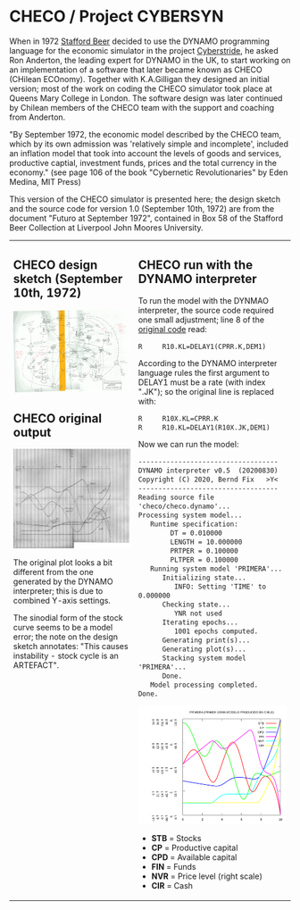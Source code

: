 
# CHECO / Project CYBERSYN

When in 1972 [Stafford Beer](https://en.wikipedia.org/wiki/Stafford_Beer)
decided to use the DYNAMO programming language for the economic simulator in
the project [Cyberstride](https://en.wikipedia.org/wiki/Project_Cybersyn), he
asked Ron Anderton, the leading expert for DYNAMO in the UK, to start working
on an implementation of a software that later became known as CHECO (CHilean
ECOnomy). Together with K.A.Gilligan they designed an initial version; most of
the work on coding the CHECO simulator took place at Queens Mary College in
London. The software design was later continued by Chilean members of the
CHECO team with the support and coaching from Anderton.

"By September 1972, the economic model described by the CHECO team, which by
its own admission was 'relatively simple and incomplete', included an inflation
model that took into account the levels of goods and services, productive
captial, investment funds, prices and the total currency in the economy." (see
page 106 of the book "Cybernetic Revolutionaries" by Eden Medina, MIT Press)

This version of the CHECO simulator is presented here; the design sketch and
the source code for version 1.0 (September 10th, 1972) are from the document
"Futuro at September 1972", contained in Box 58 of the Stafford Beer Collection
at Liverpool John Moores University.

<table>
<tr>
<td width="30%" valign="top">

<h2>CHECO design sketch (September 10th, 1972)</h2>

<img src="checo.png" alt="CHECO design sketch" width="100%"/>

<h2>CHECO original output</h2>

<img src="checo-plot.png" alt="CHECO plot" width="100%"/>

The original plot looks a bit different from the one generated by the DYNAMO
interpreter; this is due to combined Y-axis settings.

The sinodial form of the stock curve seems to be a model error; the note on
the design sketch annotates: "This causes instability - stock cycle is an
ARTEFACT".

</td>
<td width="30%" valign="top">

<h2> CHECO run with the DYNAMO interpreter</h2>

To run the model with the DYNMAO interpreter, the source code required one
small adjustment; line 8 of the [original code](checo-orig.dynamo) read:

```
R     R10.KL=DELAY1(CPRR.K,DEM1)
```

According to the DYNAMO interpreter language rules the first argument to DELAY1
must be a rate (with index ".JK"); so the original line is replaced with:

```
R     R10X.KL=CPRR.K
R     R10.KL=DELAY1(R10X.JK,DEM1)
```

Now we can run the model:

```
-----------------------------------
DYNAMO interpreter v0.5  (20200830)
Copyright (C) 2020, Bernd Fix   >Y<
-----------------------------------
Reading source file 'checo/checo.dynamo'...
Processing system model...
   Runtime specification:
        DT = 0.010000
        LENGTH = 10.000000
        PRTPER = 0.100000
        PLTPER = 0.100000
   Running system model 'PRIMERA'...
      Initializing state...
         INFO: Setting 'TIME' to 0.000000
      Checking state...
         YNR not used
      Iterating epochs...
         1001 epochs computed.
      Generating print(s)...
      Generating plot(s)...
      Stacking system model 'PRIMERA'...
      Done.
   Model processing completed.
Done.
```

<img src="checo_(1).svg" alt="checo.dynamo graph"/>

* **STB** = Stocks
* **CP** = Productive capital
* **CPD** = Available capital
* **FIN** = Funds
* **NVR** = Price level (right scale)
* **CIR** = Cash

</td>
</tr>
</table>
